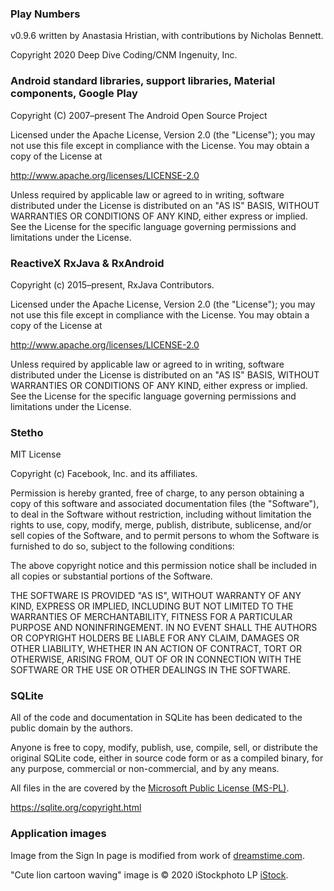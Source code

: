 ### Play Numbers

v0.9.6 written by Anastasia Hristian, with contributions by Nicholas Bennett.

Copyright 2020 Deep Dive Coding/CNM Ingenuity, Inc.

### Android standard libraries, support libraries, Material components, Google Play

Copyright (C) 2007–present The Android Open Source Project

Licensed under the Apache License, Version 2.0 (the "License"); you may not use this file except in compliance with the License. You may obtain a copy of the License at

http://www.apache.org/licenses/LICENSE-2.0

Unless required by applicable law or agreed to in writing, software distributed under the License is distributed on an "AS IS" BASIS, WITHOUT WARRANTIES OR CONDITIONS OF ANY KIND, either express or implied. See the License for the specific language governing permissions and limitations under the License.

### ReactiveX RxJava & RxAndroid

Copyright (c) 2015–present, RxJava Contributors.

Licensed under the Apache License, Version 2.0 (the "License"); you may not use this file except in compliance with the License. You may obtain a copy of the License at

http://www.apache.org/licenses/LICENSE-2.0

Unless required by applicable law or agreed to in writing, software distributed under the License is distributed on an "AS IS" BASIS, WITHOUT WARRANTIES OR CONDITIONS OF ANY KIND, either express or implied. See the License for the specific language governing permissions and limitations under the License.

### Stetho

MIT License

Copyright (c) Facebook, Inc. and its affiliates.

Permission is hereby granted, free of charge, to any person obtaining a copy of this software and associated documentation files (the "Software"), to deal in the Software without restriction, including without limitation the rights to use, copy, modify, merge, publish, distribute, sublicense, and/or sell copies of the Software, and to permit persons to whom the Software is furnished to do so, subject to the following conditions:

The above copyright notice and this permission notice shall be included in all copies or substantial portions of the Software.

THE SOFTWARE IS PROVIDED "AS IS", WITHOUT WARRANTY OF ANY KIND, EXPRESS OR IMPLIED, INCLUDING BUT NOT LIMITED TO THE WARRANTIES OF MERCHANTABILITY, FITNESS FOR A PARTICULAR PURPOSE AND NONINFRINGEMENT. IN NO EVENT SHALL THE AUTHORS OR COPYRIGHT HOLDERS BE LIABLE FOR ANY CLAIM, DAMAGES OR OTHER LIABILITY, WHETHER IN AN ACTION OF CONTRACT, TORT OR OTHERWISE, ARISING FROM, OUT OF OR IN CONNECTION WITH THE SOFTWARE OR THE USE OR OTHER DEALINGS IN THE SOFTWARE.

### SQLite

All of the code and documentation in SQLite has been dedicated to the public domain by the authors.

Anyone is free to copy, modify, publish, use, compile, sell, or distribute the original SQLite code, either in source code form or as a compiled binary, for any purpose, commercial or non-commercial, and by any means.

All files in the are covered by the [Microsoft Public License (MS-PL)](https://opensource.org/licenses/ms-pl).

https://sqlite.org/copyright.html


### Application images

Image from the Sign In page is modified from work of [dreamstime.com](https://www.dreamstime.com/print-image182411869#_).

"Cute lion cartoon waving" image is © 2020 iStockphoto LP [iStock](https://www.istockphoto.com/vector/cute-lion-cartoon-waving-hand-gm470258644-61534272).
                                 

                                                 



